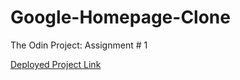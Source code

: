 # Google-Homepage-Clone

The Odin Project: Assignment # 1

[Deployed Project Link](https://timvvoodman.github.io/Google-Homepage-Clone/)
